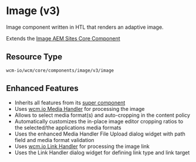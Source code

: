 Image (v3)
====
Image component written in HTL that renders an adaptive image.

Extends the [Image AEM Sites Core Component][extends-component]

## Resource Type
```
wcm-io/wcm/core/components/image/v3/image
```

## Enhanced Features

* Inherits all features from its [super component][extends-component]
* Uses [wcm.io Media Handler][wcmio-handler-media] for processing the image
* Allows to select media format(s) and auto-cropping in the content policy
* Automatically customizes the in-place image editor cropping ratios to  the selected/the applications media formats
* Uses the enhanced Media Handler File Upload dialog widget with path field and media format validation
* Uses [wcm.io Link Handler][wcmio-handler-link] for processing the image link
* Uses the Link Handler dialog widget for defining link type and link target


[extends-component]: https://github.com/adobe/aem-core-wcm-components/tree/master/content/src/content/jcr_root/apps/core/wcm/components/image/v3/image
[wcmio-handler-media]: https://wcm.io/handler/media/
[wcmio-handler-link]: https://wcm.io/handler/link/
